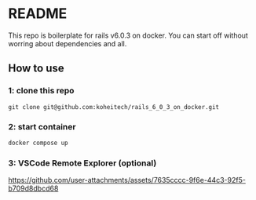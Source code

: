 # README

This repo is boilerplate for rails v6.0.3 on docker.
You can start off without worring about dependencies and all.

## How to use

### 1: clone this repo

```basg
git clone git@github.com:koheitech/rails_6_0_3_on_docker.git
```

### 2: start container

```bash
docker compose up
```

### 3: VSCode Remote Explorer (optional)

https://github.com/user-attachments/assets/7635cccc-9f6e-44c3-92f5-b709d8dbcd68

